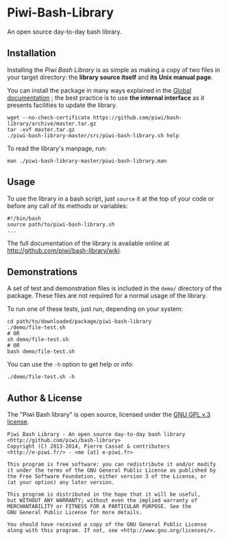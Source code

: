 Piwi-Bash-Library
=================

An open source day-to-day bash library.


Installation
------------

Installing the *Piwi Bash Library* is as simple as making a copy of two files in your target
directory: the **library source itself** and **its Unix manual page**.

You can install the package in many ways explained in the [Global documentation](http://github.com/piwi/bash-library/wiki) ;
the best practice is to use **the internal interface** as it presents facilities to update the library.

    wget --no-check-certificate https://github.com/piwi/bash-library/archive/master.tar.gz
    tar -xvf master.tar.gz
    ./piwi-bash-library-master/src/piwi-bash-library.sh help

To read the library's manpage, run:

    man ./piwi-bash-library-master/piwi-bash-library.man

Usage
-----

To use the library in a bash script, just `source` it at the top of your code or before any
call of its methods or variables:

    #!/bin/bash
    source path/to/piwi-bash-library.sh
    ...

The full documentation of the library is available online at <http://github.com/piwi/bash-library/wiki>.


Demonstrations
--------------

A set of test and demonstration files is included in the `demo/` directory of the package.
These files are not required for a normal usage of the library.

To run one of these tests, just run, depending on your system:

    cd path/to/downloaded/package/piwi-bash-library
    ./demo/file-test.sh
    # OR
    sh demo/file-test.sh
    # OR
    bash demo/file-test.sh

You can use the `-h` option to get help or info:

    ./demo/file-test.sh -h


Author & License
----------------

The "Piwi Bash library" is open source, licensed under the
[GNU GPL v.3 license](http://www.gnu.org/licenses/gpl-3.0.html).

    Piwi Bash Library - An open source day-to-day bash library
    <http://github.com/piwi/bash-library>
    Copyright (C) 2013-2014, Pierre Cassat & contributors
    <http://e-piwi.fr/> - <me [at] e-piwi.fr>
    
    This program is free software: you can redistribute it and/or modify
    it under the terms of the GNU General Public License as published by
    the Free Software Foundation, either version 3 of the License, or
    (at your option) any later version.
    
    This program is distributed in the hope that it will be useful,
    but WITHOUT ANY WARRANTY; without even the implied warranty of
    MERCHANTABILITY or FITNESS FOR A PARTICULAR PURPOSE. See the
    GNU General Public License for more details.
    
    You should have received a copy of the GNU General Public License
    along with this program. If not, see <http://www.gnu.org/licenses/>.
